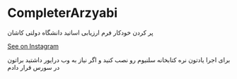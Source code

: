# CompleterArzyabi
پر کردن خودکار فرم ارزیابی اساتید دانشگاه دولتی کاشان

[See on Instagram](https://www.instagram.com/p/BsgN-iTA2Xqx1A8kG92amRlf3PXqGDVk3EDNxs0/)

برای اجرا یادتون نره کتابخانه سلنیوم رو نصب کنید و اگر نیاز به وب درایور داشتید براتون در سورس قرار دادم

